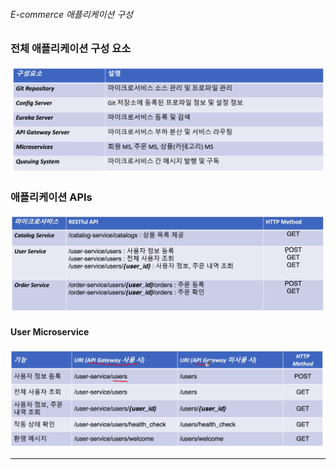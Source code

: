 ###### E-commerce 애플리케이션 구성

### 전체 애플리케이션 구성 요소

![image-20221229190611593](assets/image-20221229190611593.png)

### 애플리케이션 APIs

![image-20221229190754588](assets/image-20221229190754588.png)

#### User Microservice

![image-20221229191115449](assets/image-20221229191115449.png)

---

#### 